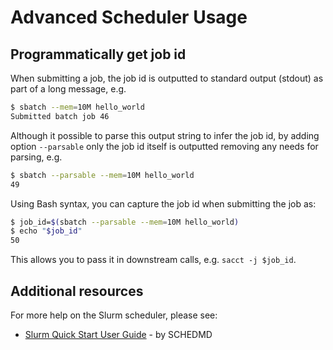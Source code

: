# Advanced Scheduler Usage

## Programmatically get job id

When submitting a job, the job id is outputted to standard output (stdout) as part of a long message, e.g.

```sh
$ sbatch --mem=10M hello_world 
Submitted batch job 46
```

Although it possible to parse this output string to infer the job id, by adding option `--parsable` only the job id itself is outputted removing any needs for parsing, e.g.

```sh
$ sbatch --parsable --mem=10M hello_world
49
```

Using Bash syntax, you can capture the job id when submitting the job as:

```sh
$ job_id=$(sbatch --parsable --mem=10M hello_world)
$ echo "$job_id"
50
```

This allows you to pass it in downstream calls, e.g. `sacct -j $job_id`.


## Additional resources

For more help on the Slurm scheduler, please see:

* [Slurm Quick Start User Guide](https://slurm.schedmd.com/quickstart.html) - by SCHEDMD
